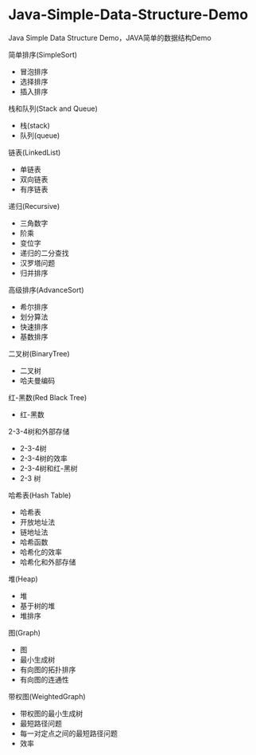 # Java-Simple-Data-Structure-Demo
Java Simple Data Structure Demo，JAVA简单的数据结构Demo

简单排序(SimpleSort)
* 冒泡排序
* 选择排序
* 插入排序

栈和队列(Stack and Queue)
* 栈(stack)
* 队列(queue)

链表(LinkedList)
* 单链表
* 双向链表
* 有序链表

递归(Recursive)
* 三角数字
* 阶乘
* 变位字
* 递归的二分查找
* 汉罗塔问题
* 归并排序

高级排序(AdvanceSort)
* 希尔排序
* 划分算法
* 快速排序
* 基数排序

二叉树(BinaryTree)
* 二叉树
* 哈夫曼编码

红-黑数(Red Black Tree)
* 红-黑数

2-3-4树和外部存储
* 2-3-4树
* 2-3-4树的效率
* 2-3-4树和红-黑树
* 2-3 树

哈希表(Hash Table)
* 哈希表
* 开放地址法
* 链地址法
* 哈希函数
* 哈希化的效率
* 哈希化和外部存储

堆(Heap)
* 堆
* 基于树的堆
* 堆排序

图(Graph)
* 图
* 最小生成树
* 有向图的拓扑排序
* 有向图的连通性

带权图(WeightedGraph)
* 带权图的最小生成树
* 最短路径问题
* 每一对定点之间的最短路径问题
* 效率



